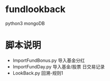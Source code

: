 # fundlookback
python3  mongoDB

# 脚本说明
  * ImportFundBonus.py 导入基金分红
  * ImportFundDay.py 导入基金/股票 日交易记录
  * LookBack.py 回溯-规则1
